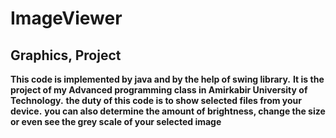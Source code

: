 # ImageViewer
## Graphics, Project
**This code is implemented by java and by the help of swing library.**
**It is the project of my Advanced programming class in Amirkabir University of Technology.**
**the duty of this code is to show selected files from your device.**
**you can also determine the amount of brightness, change the size or even see the grey scale of your selected image**
